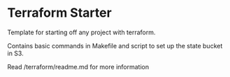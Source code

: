# Terraform Starter

Template for starting off any project with terraform.

Contains basic commands in Makefile and script to set up the state bucket in S3.

Read /terraform/readme.md for more information